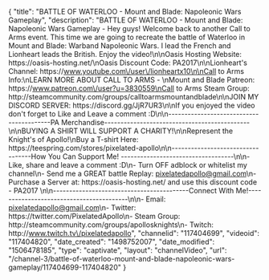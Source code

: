 {
    "title": "BATTLE OF WATERLOO - Mount and Blade: Napoleonic Wars Gameplay",
    "description": "BATTLE OF WATERLOO - Mount and Blade: Napoleonic Wars Gameplay - Hey guys!  Welcome back to another Call to Arms event. This time we are going to recreate the battle of Waterloo in Mount and Blade: Warband Napoleonic Wars.  I lead the French and Lionheart leads the British.  Enjoy the video!\n\nOasis Hosting Website: https:\/\/oasis-hosting.net\/\nOasis Discount Code: PA2017\n\nLionheart's Channel: https:\/\/www.youtube.com\/user\/lionheartx10\n\nCall to Arms Info:\nLEARN MORE ABOUT CALL TO ARMS - \nMount and Blade Patreon: https:\/\/www.patreon.com\/user?u=3830559\nCall to Arms Steam Group: http:\/\/steamcommunity.com\/groups\/calltoarmsmountandblade\n\nJOIN MY DISCORD SERVER: https:\/\/discord.gg\/JjR7UR3\n\nIf you enjoyed the video don't forget to Like and Leave a comment :D\n\n-----------------------------------------PA Merchandise---------------------------------------------\n\nBUYING A SHIRT WILL SUPPORT A CHARITY!\n\nRepresent the Knight's of Apollo!\nBuy a T-shirt Here: https:\/\/teespring.com\/stores\/pixelated-apollo\n\n----------------------------------How You Can Support Me! -----------------------------------\n\n- Like, share and leave a comment :D\n- Turn OFF adblock or whitelist my channel\n- Send me a GREAT battle Replay: pixelatedapollo@gmail.com\n- Purchase a Server at: https:\/\/oasis-hosting.net\/ and use this discount code - PA2017 \n\n------------------------------------------Connect With Me!-----------------------------------------\n\n- Email: pixelatedapollo@gmail.com\n- Twitter: https:\/\/twitter.com\/PixelatedApollo\n- Steam Group:  http:\/\/steamcommunity.com\/groups\/apollosknights\n- Twitch: http:\/\/www.twitch.tv\/pixelatedapollo",
    "channelid": "117404699",
    "videoid": "117404820",
    "date_created": "1498752007",
    "date_modified": "1506478185",
    "type": "captivate",
    "layout": "channelVideo",
    "url": "\/channel-3\/battle-of-waterloo-mount-and-blade-napoleonic-wars-gameplay\/117404699-117404820"
}